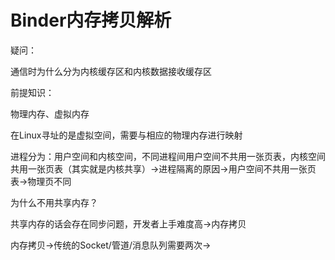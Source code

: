 # Binder内存拷贝解析

疑问：

通信时为什么分为内核缓存区和内核数据接收缓存区

前提知识：

物理内存、虚拟内存

在Linux寻址的是虚拟空间，需要与相应的物理内存进行映射

进程分为：用户空间和内核空间，不同进程间用户空间不共用一张页表，内核空间共用一张页表（其实就是内核共享）->进程隔离的原因->用户空间不共用一张页表->物理页不同

为什么不用共享内存？

共享内存的话会存在同步问题，开发者上手难度高->内存拷贝

内存拷贝->传统的Socket/管道/消息队列需要两次->